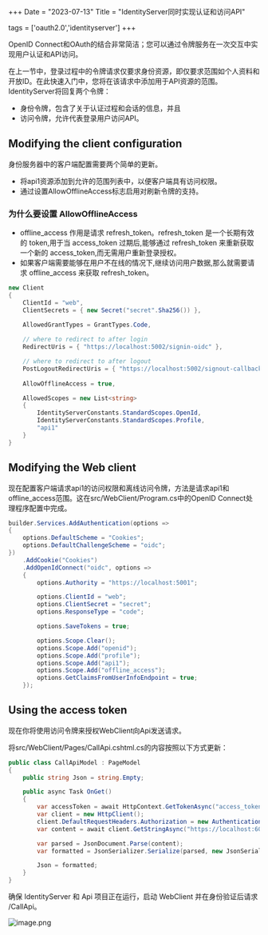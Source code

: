 +++
Date = "2023-07-13"
Title = "IdentityServer同时实现认证和访问API"

tags = ['oauth2.0','identityserver']
+++

OpenID Connect和OAuth的结合非常简洁；您可以通过令牌服务在一次交互中实现用户认证和API访问。

在上一节中，登录过程中的令牌请求仅要求身份资源，即仅要求范围如个人资料和开放ID。在此快速入门中，您将在该请求中添加用于API资源的范围。IdentityServer将回复两个令牌：
- 身份令牌，包含了关于认证过程和会话的信息，并且
- 访问令牌，允许代表登录用户访问API。

## Modifying the client configuration

身份服务器中的客户端配置需要两个简单的更新。
- 将api1资源添加到允许的范围列表中，以便客户端具有访问权限。
- 通过设置AllowOfflineAccess标志启用对刷新令牌的支持。

### 为什么要设置 AllowOfflineAccess
- offline_access 作用是请求 refresh_token。refresh_token 是一个长期有效的 token,用于当 access_token 过期后,能够通过 refresh_token 来重新获取一个新的 access_token,而无需用户重新登录授权。
- 如果客户端需要能够在用户不在线的情况下,继续访问用户数据,那么就需要请求 offline_access 来获取 refresh_token。

```csharp
new Client
{
    ClientId = "web",
    ClientSecrets = { new Secret("secret".Sha256()) },

    AllowedGrantTypes = GrantTypes.Code,
            
    // where to redirect to after login
    RedirectUris = { "https://localhost:5002/signin-oidc" },

    // where to redirect to after logout
    PostLogoutRedirectUris = { "https://localhost:5002/signout-callback-oidc" },
    
    AllowOfflineAccess = true,

    AllowedScopes = new List<string>
    {
        IdentityServerConstants.StandardScopes.OpenId,
        IdentityServerConstants.StandardScopes.Profile,
        "api1"
    }
}

```


## Modifying the Web client

现在配置客户端请求api1的访问权限和离线访问令牌，方法是请求api1和offline_access范围。这在src/WebClient/Program.cs中的OpenID Connect处理程序配置中完成。

```csharp
builder.Services.AddAuthentication(options =>
{
    options.DefaultScheme = "Cookies";
    options.DefaultChallengeScheme = "oidc";
})
    .AddCookie("Cookies")
    .AddOpenIdConnect("oidc", options =>
    {
        options.Authority = "https://localhost:5001";

        options.ClientId = "web";
        options.ClientSecret = "secret";
        options.ResponseType = "code";

        options.SaveTokens = true;

        options.Scope.Clear();
        options.Scope.Add("openid");
        options.Scope.Add("profile");
        options.Scope.Add("api1");
        options.Scope.Add("offline_access");
        options.GetClaimsFromUserInfoEndpoint = true;
    });

```


## Using the access token

现在你将使用访问令牌来授权WebClient向Api发送请求。

将src/WebClient/Pages/CallApi.cshtml.cs的内容按照以下方式更新：

```csharp
public class CallApiModel : PageModel
{
    public string Json = string.Empty;

    public async Task OnGet()
    {
        var accessToken = await HttpContext.GetTokenAsync("access_token");
        var client = new HttpClient();
        client.DefaultRequestHeaders.Authorization = new AuthenticationHeaderValue("Bearer", accessToken);
        var content = await client.GetStringAsync("https://localhost:6001/identity");

        var parsed = JsonDocument.Parse(content);
        var formatted = JsonSerializer.Serialize(parsed, new JsonSerializerOptions { WriteIndented = true });

        Json = formatted;
    }
}

```

确保 IdentityServer 和 Api 项目正在运行，启动 WebClient 并在身份验证后请求 /CallApi。

![image.png](https://assets.happtim.com/image/n3dc/202307132328134.png)
